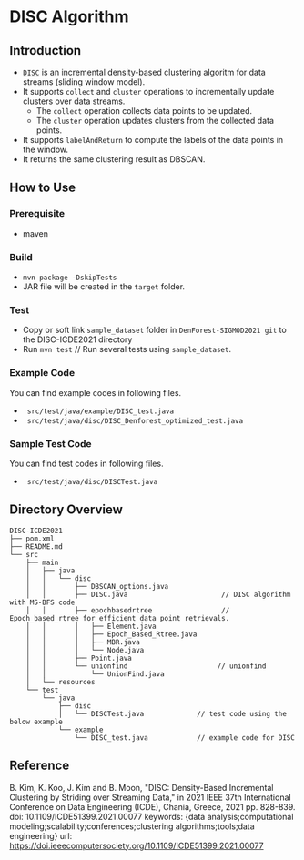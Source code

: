 # DISC Algorithm 

## Introduction
- [`DISC`](https://doi.org/10.1109/ICDE51399.2021.00077) is an incremental density-based clustering algoritm for data streams (sliding window model).   
- It supports `collect` and `cluster` operations to incrementally update clusters over data streams. 
  - The `collect` operation collects data points to be updated. 
  - The `cluster` operation updates clusters from the collected data points. 
- It supports `labelAndReturn` to compute the labels of the data points in the window. 
- It returns the same clustering result as DBSCAN.


## How to Use
### Prerequisite 
- maven 

### Build  
- `mvn package -DskipTests`
- JAR file will be created in the `target` folder. 

### Test
- Copy or soft link `sample_dataset` folder in `DenForest-SIGMOD2021 git` to the DISC-ICDE2021 directory
- Run `mvn test` // Run several tests using `sample_dataset`.

### Example Code 
You can find example codes in following files. 
- ` src/test/java/example/DISC_test.java`
- ` src/test/java/disc/DISC_Denforest_optimized_test.java`

### Sample Test Code 
You can find test codes in following files. 
- ` src/test/java/disc/DISCTest.java`

## Directory Overview 
```
DISC-ICDE2021
├── pom.xml
├── README.md
└── src
    ├── main
    │   ├── java
    │   │   └── disc
    │   │       ├── DBSCAN_options.java
    │   │       ├── DISC.java                       // DISC algorithm with MS-BFS code
    │   │       ├── epochbasedrtree                 // Epoch_based_rtree for efficient data point retrievals.
    │   │       │   ├── Element.java
    │   │       │   ├── Epoch_Based_Rtree.java      
    │   │       │   ├── MBR.java
    │   │       │   └── Node.java       
    │   │       ├── Point.java        
    │   │       └── unionfind                      // unionfind
    │   │           └── UnionFind.java
    │   └── resources
    └── test
        └── java
            ├── disc
            │   └── DISCTest.java             // test code using the below example
            └── example
                └── DISC_test.java            // example code for DISC

```

## Reference
B. Kim, K. Koo, J. Kim and B. Moon,  "DISC: Density-Based Incremental Clustering by Striding over Streaming Data," in 2021 IEEE 37th International Conference on Data Engineering (ICDE), Chania, Greece, 2021 pp. 828-839.
doi: 10.1109/ICDE51399.2021.00077
keywords: {data analysis;computational modeling;scalability;conferences;clustering algorithms;tools;data engineering}
url: https://doi.ieeecomputersociety.org/10.1109/ICDE51399.2021.00077
###
